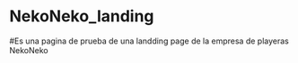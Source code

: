 # NekoNeko_landing

#Es una pagina de prueba de una landding page de la empresa de playeras NekoNeko
